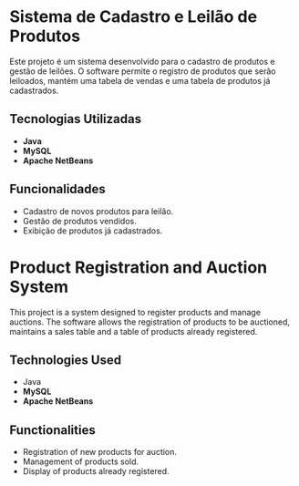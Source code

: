 # Sistema de Cadastro e Leilão de Produtos

Este projeto é um sistema desenvolvido para o cadastro de produtos e gestão de leilões. O software permite o registro de produtos que serão leiloados, mantém uma tabela de vendas e uma tabela de produtos já cadastrados.

## Tecnologias Utilizadas

- **Java**
- **MySQL**
- **Apache NetBeans**

## Funcionalidades

- Cadastro de novos produtos para leilão.
- Gestão de produtos vendidos.
- Exibição de produtos já cadastrados.



# Product Registration and Auction System

This project is a system designed to register products and manage auctions. The software allows the registration of products to be auctioned, maintains a sales table and a table of products already registered.

## Technologies Used

- Java
- **MySQL**
- **Apache NetBeans**

## Functionalities

- Registration of new products for auction.
- Management of products sold.
- Display of products already registered.


